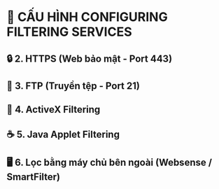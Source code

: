 # 📛 CẤU HÌNH CONFIGURING FILTERING SERVICES
## 🔒 2. HTTPS (Web bảo mật - Port 443)






## 📁 3. FTP (Truyền tệp - Port 21)
## 🧱 4. ActiveX Filtering
## ☕ 5. Java Applet Filtering
## 🖥️ 6. Lọc bằng máy chủ bên ngoài (Websense / SmartFilter)
